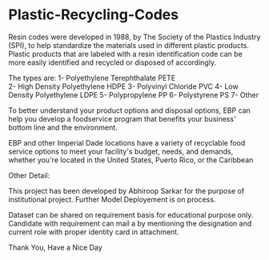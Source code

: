 # Plastic-Recycling-Codes


Resin codes were developed in 1988, by The Society of the Plastics Industry (SPI), to help standardize the materials used in different plastic products. Plastic products that are labeled with a resin identification code can be more easily identified and recycled or disposed of accordingly.

The types are:
1- Polyethylene Terephthalate PETE	
2- High Density Polyethylene HDPE
3- Polyvinyl Chloride PVC
4- Low Density Polyethylene LDPE
5- Polypropylene PP	
6- Polystyrene PS
7- Other

To better understand your product options and disposal options, EBP can help you develop a foodservice program that benefits your business' bottom line and the environment.

EBP and other Imperial Dade locations have a variety of recyclable food service options to meet your facility's budget, needs, and demands, whether you're located in the United States, Puerto Rico, or the Caribbean

Other Detail:

This project has been developed by Abhiroop Sarkar for the purpose of institutional project. Further Model Deployement is on process.

Dataset can be shared on requirement basis for educational purpose only. Candidate with requirement can mail a by mentioning the designation and current role with proper identity card in attachment.

Thank You, Have a Nice Day
